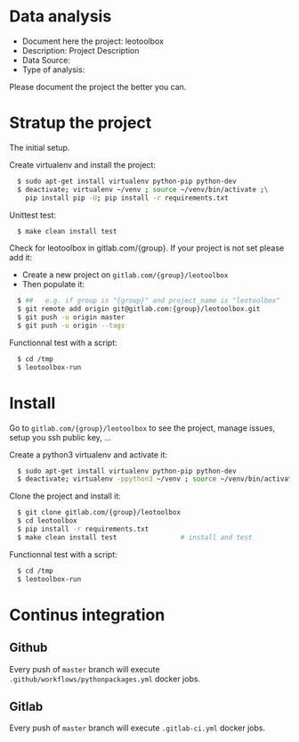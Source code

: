 # Data analysis
- Document here the project: leotoolbox
- Description: Project Description
- Data Source:
- Type of analysis:

Please document the project the better you can.

# Stratup the project

The initial setup.

Create virtualenv and install the project:
```bash
  $ sudo apt-get install virtualenv python-pip python-dev
  $ deactivate; virtualenv ~/venv ; source ~/venv/bin/activate ;\
    pip install pip -U; pip install -r requirements.txt
```

Unittest test:
```bash
  $ make clean install test
```

Check for leotoolbox in gitlab.com/{group}.
If your project is not set please add it:

- Create a new project on `gitlab.com/{group}/leotoolbox`
- Then populate it:

```bash
  $ ##   e.g. if group is "{group}" and project_name is "leotoolbox"
  $ git remote add origin git@gitlab.com:{group}/leotoolbox.git
  $ git push -u origin master
  $ git push -u origin --tags
```

Functionnal test with a script:
```bash
  $ cd /tmp
  $ leotoolbox-run
```
# Install
Go to `gitlab.com/{group}/leotoolbox` to see the project, manage issues,
setup you ssh public key, ...

Create a python3 virtualenv and activate it:
```bash
  $ sudo apt-get install virtualenv python-pip python-dev
  $ deactivate; virtualenv -ppython3 ~/venv ; source ~/venv/bin/activate
```

Clone the project and install it:
```bash
  $ git clone gitlab.com/{group}/leotoolbox
  $ cd leotoolbox
  $ pip install -r requirements.txt
  $ make clean install test                # install and test
```
Functionnal test with a script:
```bash
  $ cd /tmp
  $ leotoolbox-run
``` 

# Continus integration
## Github 
Every push of `master` branch will execute `.github/workflows/pythonpackages.yml` docker jobs.
## Gitlab
Every push of `master` branch will execute `.gitlab-ci.yml` docker jobs.
